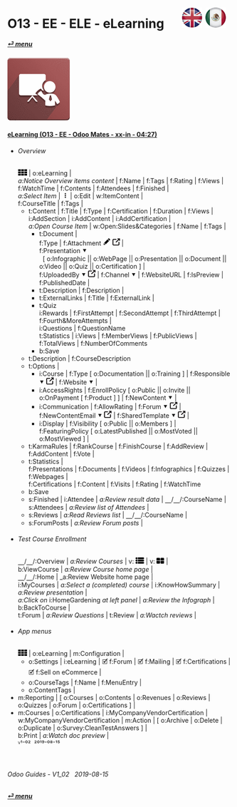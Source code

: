 # O13 - EE - ELE - eLearning &nbsp;&nbsp;&nbsp;&nbsp; [![en-uk](/doc/img/flg/en-uk-flg-btn-sml.png)](/en-uk/o13/ee/ele/en-uk-o13-ee-ele-guides.md) [ ![es-mx](/doc/img/flg/es-mx-flg-btn-sml.png)](/es-mx/o13/ee/ele/es-mx-o13-ee-ele-guides.md)
#### [_&#x23CE; menu_](/en-uk/o13/ee/en-uk-o13-ee-guides-menu.md "Back to EE menu")  
### ![ele](/doc/img/app/big/ele.png)
[ⱽ¹²³⁴⁵⁶⁷⁸⁹⁰⁻]: # (ⱽ¹²³⁴⁵⁶⁷⁸⁹⁰⁻)

#### [eLearning (O13 - EE - Odoo Mates - xx-in - 04:27)](https://youtube.com/embed/t5q7asYzhRY?autoplay=1&start=0&end=246&rel=0)  
- ###### Overview  
  ![apps](/doc/img/apps.png) | o:eLearning |  
  _a:Notice Overview items content_ | f:Name | f:Tags | f:Rating | f:Views | f:WatchTime | f:Contents | f:Attendees | f:Finished |  
  _a:Select Item_ | &nbsp;**&#x2807;** | o:Edit | w:ItemContent |  
  f:CourseTitle | f:Tags |  
  - t:Content | f:Title | f:Type | f:Certification | f:Duration | f:Views |  
    i:AddSection | i:AddContent | i:AddCertification |  
    _a:Open Course Item_ | w:Open:Slides&Categories | f:Name | f:Tags |  
	- t:Document |  
	  f:Type | f:Attachment ![edit](/doc/img/edit.png) ![show_catalog](/doc/img/show_catalog.png) |  
	  f:Presentation &#x2BC6;  
	  &nbsp;&nbsp;\[ o:Infographic || o:WebPage || o:Presentation || o:Document || o:Video || o:Quiz || o:Certification ] |  
	  f:UploadedBy &#x2BC6; ![show_catalog](/doc/img/show_catalog.png) | f:Channel &#x2BC6; | f:WebsiteURL | f:IsPreview | f:PublishedDate |  
	- t:Description | f:Description |  
	- t:ExternalLinks | f:Title | f:ExternalLink |  
	- t:Quiz  
	  i:Rewards | f:FirstAttempt | f:SecondAttempt | f:ThirdAttempt | f:Fourth&MoreAttempts |  
	  i:Questions | f:QuestionName  
	  t:Statistics | i:Views | f:MemberViews | f:PublicViews | f:TotalViews | f:NumberOfComments  
	- b:Save  
  - t:Description | f:CourseDescription  
  - t:Options |  
	- i:Course | f:Type \[ o:Documentation || o:Training ] | f:Responsible &#x2BC6; ![show_catalog](/doc/img/show_catalog.png) | f:Website &#x2BC6; |  
	- i:AccessRights | f:EnrollPolicy \[ o:Public || o:Invite || o:OnPayment \[ f:Product ] ] | f:NewContent &#x2BC6; |  
	- i:Communication | f:AllowRating | f:Forum &#x2BC6; ![show_catalog](/doc/img/show_catalog.png) |  
	  f:NewContentEmail &#x2BC6; ![show_catalog](/doc/img/show_catalog.png) | f:SharedTemplate &#x2BC6; ![show_catalog](/doc/img/show_catalog.png) |  
	- i:Display | f:Visibility \[ o:Public || o:Members ] |  
	  f:FeaturingPolicy \[ o:LatestPublished || o:MostVoted || o:MostViewed ] |  
  - t:KarmaRules | f:RankCourse | f:FinishCourse | f:AddReview | f:AddContent | f:Vote |  
  - t:Statistics |  
	f:Presentations | f:Documents | f:Videos | f:Infographics | f:Quizzes | f:Webpages |  
	f:Certifications | f:Content | f:Visits | f:Rating | f:WatchTime  
  - b:Save  
  - s:Finished | i:Attendee | _a:Review result data_ | &#x23BD;/&#x23BD;/:CourseName | s:Attendees | _a:Review list of Attendees_ |  
  - s:Reviews | _a:Read Reviews list_ | &#x23BD;/&#x23BD;/:CourseName |  
  - s:ForumPosts | _a:Review Forum posts_ |  
- ###### Test Course Enrollment  
  &#x23BD;/&#x23BD;/:Overview | _a:Review Courses_ | v: ![view_list](/doc/img/view_list.png) | v: ![view_kanban](/doc/img/view_kanban.png) |  
  b:ViewCourse | _a:Review Course home page_ |  
  &#x23BD;/&#x23BD;/:Home | _a:Review Website home page |  
  i:MyCourses | _a:Select a (completed) course_ | i:KnowHowSummary | _a:Review presentation_ |  
  _a:Click on_ i:HomeGardening _at left panel_ | _a:Review the Infograph_ | b:BackToCourse |  
  t:Forum | _a:Review Questions_ | t:Review | _a:Wactch reviews_ |  
- ###### App menus  
  ![apps](/doc/img/apps.png) | o:eLearning | m:Configuration |  
  - o:Settings | i:eLearning | &#x1F5F9; f:Forum | &#x1F5F9; f:Mailing | &#x1F5F9; f:Certifications | &#x1F5F9; f:Sell on eCommerce |  
  - o:CourseTags | f:Name | f:MenuEntry |  
  - o:ContentTags |  
- m:Reporting | \[ o:Courses | o:Contents | o:Revenues | o:Reviews | o:Quizzes | o:Forum | o:Certifications ] |  
- m:Courses | o:Certifications | i:MyCompanyVendorCertification |  
  w:MyCompanyVendorCertification | m:Action | \[ o:Archive | o:Delete | o:Duplicate | o:Survey:CleanTestAnswers ] |  
  b:Print | _a:Watch doc preview_ |  
  ⱽ¹⁻⁰² &nbsp;²⁰¹⁹⁻⁰⁸⁻¹⁵

<br>

###### Odoo Guides - V1_02 &nbsp; 2019-08-15  
**[_&#x23CE; menu_](/en-uk/o13/ee/en-uk-o13-ee-guides-menu.md)**  
